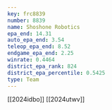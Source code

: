 ```yaml
---
key: frc8839
number: 8839
name: Shoshone Robotics
epa_end: 14.31
auto_epa_end: 3.54
teleop_epa_end: 8.52
endgame_epa_end: 2.25
winrate: 0.4464
district_epa_rank: 824
district_epa_percentile: 0.5425
type: Team
---
```

[[2024idbo]]
[[2024utwv]]
